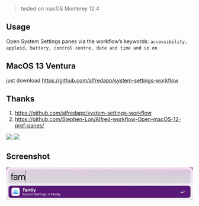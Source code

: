 > tested on macOS Monterey 12.4

## Usage
Open System Settings panes via the workflow’s keywords: `accessibility, appleid, battery, control centre, date and time and so on`


## MacOS 13 Ventura
just download https://github.com/alfredapp/system-settings-workflow

## Thanks
1. https://github.com/alfredapp/system-settings-workflow
2. https://github.com/Stephen-Lon/Alfred-workflow-Open-macOS-12-pref-panes/



[![](https://img.shields.io/badge/version-v1.0-green?style=for-the-badge)]()
[![](https://img.shields.io/badge/download-click-blue?style=for-the-badge)](https://github.com/alanhe421/alfred-workflows/raw/master/system-settings/System%20Settings.alfredworkflow)




<!-- more -->

## Screenshot
![](screenshots/screenshot.jpg)
